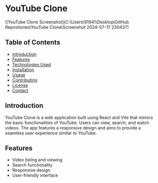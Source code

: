 # YouTube Clone

![YouTube Clone Screenshot](C:\Users\91941\Desktop\GitHub Repositories\YouTube Clone\Screenshot 2024-07-17 230437)

## Table of Contents

- [Introduction](#introduction)
- [Features](#features)
- [Technologies Used](#technologies-used)
- [Installation](#installation)
- [Usage](#usage)
- [Contributing](#contributing)
- [License](#license)
- [Contact](#contact)

## Introduction

YouTube Clone is a web application built using React and Vite that mimics the basic functionalities of YouTube. Users can view, search, and watch videos. The app features a responsive design and aims to provide a seamless user experience similar to YouTube.

## Features

- Video listing and viewing
- Search functionality
- Responsive design
- User-friendly interface




